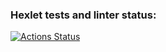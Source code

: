 ### Hexlet tests and linter status:
[![Actions Status](https://github.com/Talishechka/qa-engineer-project-84/actions/workflows/hexlet-check.yml/badge.svg)](https://github.com/Talishechka/qa-engineer-project-84/actions)